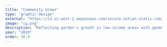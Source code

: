 ```yaml
---
title: "Community Grows"
type: "graphic-design"
external: "https://s3.us-west-2.amazonaws.com/secure.notion-static.com/4a6ad8b9-7d1a-4fe0-86b8-459d6973f1d9/CommunityGrows-BrandGuidelines-Final-Oct2019.pdf?X-Amz-Algorithm=AWS4-HMAC-SHA256&X-Amz-Content-Sha256=UNSIGNED-PAYLOAD&X-Amz-Credential=AKIAT73L2G45EIPT3X45%2F20220106%2Fus-west-2%2Fs3%2Faws4_request&X-Amz-Date=20220106T172118Z&X-Amz-Expires=86400&X-Amz-Signature=e0b3ab0a9a72cf7eaec9d6e1fe58ab79715ad64d4c65f0b8c42fccaae3ebcbb9&X-Amz-SignedHeaders=host&response-content-disposition=filename%20%3D%22CommunityGrows-BrandGuidelines-Final-Oct2019.pdf%22&x-id=GetObject"
image: "cg.png"
description: "Reflecting garden's growth in low-income areas with geometric strokes · Branding"
year: "2019"
order: 30.0
---
```

